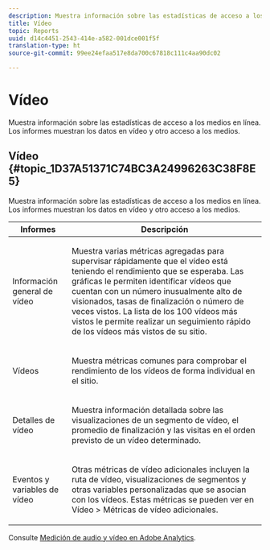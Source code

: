 ```yaml
---
description: Muestra información sobre las estadísticas de acceso a los medios en línea. Los informes muestran los datos en vídeo y otro acceso a los medios.
title: Vídeo
topic: Reports
uuid: d14c4451-2543-414e-a582-001dce001f5f
translation-type: ht
source-git-commit: 99ee24efaa517e8da700c67818c111c4aa90dc02

---
```



# Vídeo

Muestra información sobre las estadísticas de acceso a los medios en línea. Los informes muestran los datos en vídeo y otro acceso a los medios.

## Vídeo {#topic_1D37A51371C74BC3A24996263C38F8E5}

Muestra información sobre las estadísticas de acceso a los medios en línea. Los informes muestran los datos en vídeo y otro acceso a los medios.

<table id="table_A032C55365C34F808764965ADF62F81F"> 
 <thead> 
  <tr> 
   <th colname="col1" class="entry"> Informes </th> 
   <th colname="col2" class="entry"> Descripción </th> 
  </tr> 
 </thead>
 <tbody> 
  <tr> 
   <td colname="col1"> Información general de vídeo </td> 
   <td colname="col2"> <p> Muestra varias métricas agregadas para supervisar rápidamente que el vídeo está teniendo el rendimiento que se esperaba. Las gráficas le permiten identificar vídeos que cuentan con un número inusualmente alto de visionados, tasas de finalización o número de veces vistos. La lista de los 100 vídeos más vistos le permite realizar un seguimiento rápido de los vídeos más vistos de su sitio. </p> </td> 
  </tr> 
  <tr> 
   <td colname="col1"> Vídeos </td> 
   <td colname="col2"> <p> Muestra métricas comunes para comprobar el rendimiento de los vídeos de forma individual en el sitio. </p> </td> 
  </tr> 
  <tr> 
   <td colname="col1"> Detalles de vídeo </td> 
   <td colname="col2"> <p> Muestra información detallada sobre las visualizaciones de un segmento de vídeo, el promedio de finalización y las visitas en el orden previsto de un vídeo determinado. </p> </td> 
  </tr> 
  <tr> 
   <td colname="col1"> Eventos y variables de vídeo </td> 
   <td colname="col2"> <p> Otras métricas de vídeo adicionales incluyen la ruta de vídeo, visualizaciones de segmentos y otras variables personalizadas que se asocian con los vídeos. Estas métricas se pueden ver en <span class="uicontrol">Vídeo</span> &gt; <span class="uicontrol">Métricas de vídeo adicionales</span>. </p> </td> 
  </tr> 
 </tbody> 
</table>

Consulte [Medición de audio y vídeo en Adobe Analytics](https://marketing.adobe.com/resources/help/es_ES/sc/appmeasurement/hbvideo/).
